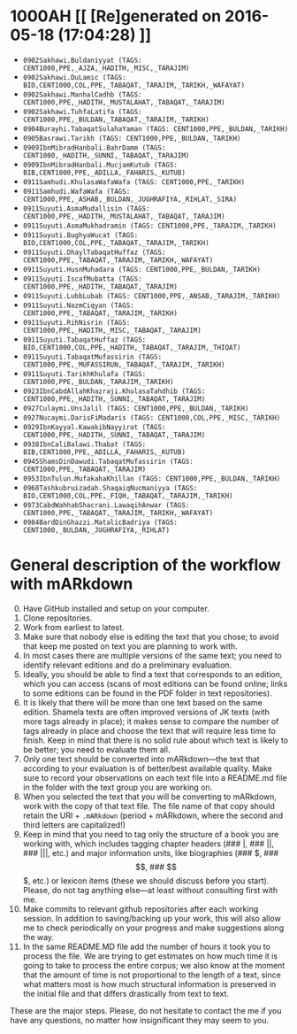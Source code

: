# 1000AH [[ [Re]generated on 2016-05-18 (17:04:28) ]]

* `0902Sakhawi.Buldaniyyat (TAGS: CENT1000,PPE,_AJZA,_HADITH,_MISC,_TARAJIM)`
* `0902Sakhawi.DuLamic (TAGS: BIO,CENT1000,COL,PPE,_TABAQAT,_TARAJIM,_TARIKH,_WAFAYAT)`
* `0902Sakhawi.ManhalCadhb (TAGS: CENT1000,PPE,_HADITH,_MUSTALAHAT,_TABAQAT,_TARAJIM)`
* `0902Sakhawi.TuhfaLatifa (TAGS: CENT1000,PPE,_BULDAN,_TABAQAT,_TARAJIM,_TARIKH)`
* `0904Burayhi.TabaqatSulahaYaman (TAGS: CENT1000,PPE,_BULDAN,_TARIKH)`
* `0905Basrawi.Tarikh (TAGS: CENT1000,PPE,_BULDAN,_TARIKH)`
* `0909IbnMibradHanbali.BahrDamm (TAGS: CENT1000,_HADITH,_SUNNI,_TABAQAT,_TARAJIM)`
* `0909IbnMibradHanbali.MucjamKutub (TAGS: BIB,CENT1000,PPE,_ADILLA,_FAHARIS,_KUTUB)`
* `0911Samhudi.KhulasaWafaWafa (TAGS: CENT1000,PPE,_TARIKH)`
* `0911Samhudi.WafaWafa (TAGS: CENT1000,PPE,_ASHAB,_BULDAN,_JUGHRAFIYA,_RIHLAT,_SIRA)`
* `0911Suyuti.AsmaMudallisin (TAGS: CENT1000,PPE,_HADITH,_MUSTALAHAT,_TABAQAT,_TARAJIM)`
* `0911Suyuti.AsmaMukhadramin (TAGS: CENT1000,PPE,_TARAJIM,_TARIKH)`
* `0911Suyuti.BughyaWucat (TAGS: BIO,CENT1000,COL,PPE,_TABAQAT,_TARAJIM,_TARIKH)`
* `0911Suyuti.DhaylTabaqatHuffaz (TAGS: CENT1000,PPE,_TABAQAT,_TARAJIM,_TARIKH,_WAFAYAT)`
* `0911Suyuti.HusnMuhadara (TAGS: CENT1000,PPE,_BULDAN,_TARIKH)`
* `0911Suyuti.IscafMubatta (TAGS: CENT1000,PPE,_HADITH,_TABAQAT,_TARAJIM)`
* `0911Suyuti.LubbLubab (TAGS: CENT1000,PPE,_ANSAB,_TARAJIM,_TARIKH)`
* `0911Suyuti.NazmCiqyan (TAGS: CENT1000,PPE,_TABAQAT,_TARAJIM,_TARIKH)`
* `0911Suyuti.RihNisrin (TAGS: CENT1000,PPE,_HADITH,_MISC,_TABAQAT,_TARAJIM)`
* `0911Suyuti.TabaqatHuffaz (TAGS: BIO,CENT1000,COL,PPE,_HADITH,_TABAQAT,_TARAJIM,_THIQAT)`
* `0911Suyuti.TabaqatMufassirin (TAGS: CENT1000,PPE,_MUFASSIRUN,_TABAQAT,_TARAJIM,_TARIKH)`
* `0911Suyuti.TarikhKhulafa (TAGS: CENT1000,PPE,_BULDAN,_TARAJIM,_TARIKH)`
* `0923IbnCabdAllahKhazraji.KhulasaTahdhib (TAGS: CENT1000,PPE,_HADITH,_SUNNI,_TABAQAT,_TARAJIM)`
* `0927Culaymi.UnsJalil (TAGS: CENT1000,PPE,_BULDAN,_TARIKH)`
* `0927Nucaymi.DarisFiMadaris (TAGS: CENT1000,COL,PPE,_MISC,_TARIKH)`
* `0929IbnKayyal.KawakibNayyirat (TAGS: CENT1000,PPE,_HADITH,_SUNNI,_TABAQAT,_TARAJIM)`
* `0938IbnCaliBalawi.Thabat (TAGS: BIB,CENT1000,PPE,_ADILLA,_FAHARIS,_KUTUB)`
* `0945ShamsDinDawudi.TabaqatMufassirin (TAGS: CENT1000,PPE,_TABAQAT,_TARAJIM)`
* `0953IbnTulun.MufakahaKhillan (TAGS: CENT1000,PPE,_BULDAN,_TARIKH)`
* `0968Tashkubruizadah.ShaqaiqNucmaniyya (TAGS: BIO,CENT1000,COL,PPE,_FIQH,_TABAQAT,_TARAJIM,_TARIKH)`
* `0973CabdWahhabShacrani.LawaqihAnwar (TAGS: CENT1000,PPE,_TABAQAT,_TARAJIM,_TARIKH,_WAFAYAT)`
* `0984BardDinGhazzi.MatalicBadriya (TAGS: CENT1000,_BULDAN,_JUGHRAFIYA,_RIHLAT)`


# General description of the workflow with mARkdown

0. Have GitHub installed and setup on your computer.
1. Clone repositories.
2. Work from earliest to latest.
3. Make sure that nobody else is editing the text that you chose; to avoid that keep me posted on text you are planning to work with. 
4. In most cases there are multiple versions of the same text; you need to identify relevant editions and do a preliminary evaluation. 
5. Ideally,  you should be able to find a text that corresponds to an edition,  which you can access (scans of most editions can be found online; links to some editions can be found in the PDF folder in text repositories). 
6. It is likely that there will be more than one text based on the same edition. Shamela texts are often improved versions of JK texts (with more tags already in place);  it makes sense to compare the number of tags already in place and choose the text that will require less time to finish. Keep in mind that there is no solid rule about which text is likely to be better; you need to evaluate them all.
7. Only one text should be converted into mARkdown—the text that according to your evaluation is of better/best available quality. Make sure to record your observations on each text file into a README.md file in the folder with the text group you are working on. 
8. When you selected the text that you will be converting to mARkdown, work with the copy of that text file. The file name of that copy should retain the URI + `.mARkdown` (period + mARkdown,  where the second and third letters are capitalized!) 
9. Keep in mind that you need to tag only the structure of a book you are working with,  which includes tagging chapter headers (### |,  ### ||,  ### |||, etc.) and major information units, like biographies (### $,  ### $$,  ### $$$,  etc.) or lexicon items (these we should discuss before you start). Please,  do not tag anything else—at least without consulting first with me. 
10. Make commits to relevant github repositories after each working session.  In addition to saving/backing up your work,  this will also allow me to check periodically on your progress and make suggestions along the way.
11. In the same README.MD file add the number of hours it took you to process the file. We are trying to get estimates on how much time it is going to take to process the entire corpus; we also know at the moment that the amount of time is not proportional to the length of a text, since what matters most is how much structural information is preserved in the initial file and that differs drastically from text to text.

These are the major steps.  Please,  do not hesitate to contact the me if you have any questions, no matter how insignificant they may seem to you.

